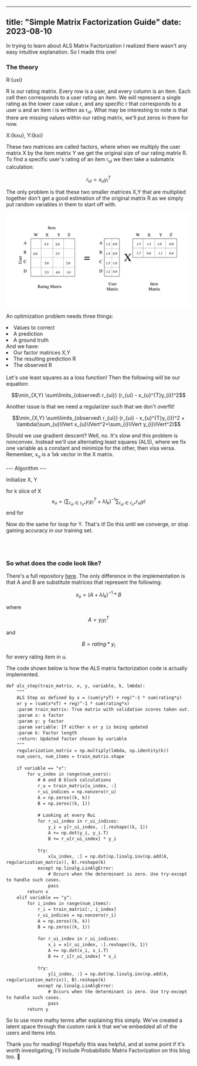 
---
title: "Simple Matrix Factorization Guide"
date: 2023-08-10
---

In trying to learn about ALS Matrix Factorization I realized there wasn't any easy intuitive explanation. So I made this one!

### The theory ###

R:{uxi}

R is our rating matrix. Every row is a user, and every column is an item. Each cell then corresponds to a user rating an item.
We will represent a single rating as the lower case value r, and any specific r that corresponds to a user u and an item i is written as r<sub>ui</sub>.
What may be interesting to note is that there are missing values within our rating matrix, we'll put zeros in there for now.

X:{kxu}, Y:{kxi}

These two matrices are called factors, where when we multiply the user matrix X by the item matrix Y we get the original size of our rating matrix R.
To find a specific user's rating of an item r<sub>ui</sub> we then take a submatrix calculation:

$$r_{ui} = x_{u}y_{i}^{T}$$

The only problem is that these two smaller matrices X,Y that are multiplied together don't get a good estimation of the original matrix R as we simply put random variables in them to start off with.

![Alt text](https://raw.githubusercontent.com/AlexDewey/AlexDeweyBlog/main/_posts/images/MFTutorial/0_y2Xf39zRp77KnRqv.png)

An optimization problem needs three things:
<li>Values to correct</li> 
<li>A prediction</li>
<li>A ground truth</li>
And we have:
<li>Our factor matrices X,Y</li>
<li>The resulting prediction R</li>
<li>The observed R</li>
<br>
Let's use least squares as a loss function! Then the following will be our equation:

$$\min_{X,Y} \sum\limits_{observed\ r_{ui}} (r_{ui} - x_{u}^{T}y_{i})^2$$

Another issue is that we need a regularizer such that we don't overfit!

$$\min_{X,Y} \sum\limits_{observed\ r_{ui}} (r_{ui} - x_{u}^{T}y_{i})^2 + \lambda(\sum_{u}\lVert x_{u}\lVert^2+\sum_{i}\lVert y_{i}\lVert^2)$$

Should we use gradient descent? Well, no. It's slow and this problem is nonconvex.
Instead we'll use alternating least squares (ALS), where we fix one variable as a constant and minimize for the other, then visa versa.
Remember, x<sub>u</sub> is a 1xk vector in the X matrix.
<br><br>
--- Algorithm ---

Initialize X, Y

for k slice of X
$$x_{u} = (\sum_{r_{ui}\in r_{u*}} y_{i}y_{i}^T+\lambda I_{k})^{-1}\sum_{r_{ui}\in r_{u*}}r_{ui}y{i} $$
end for

Now do the same for loop for Y. That's it! Do this until we converge, or stop gaining accuracy in our training set.

<br><br>
### So what does the code look like? ###
There's a full repository <a href="https://github.com/AlexDewey/Matrix-Factorization-ALS/blob/main/main.py">here</a>.
The only difference in the implementation is that A and B are substitute matrices that represent the following:

$$ x_{u} = (A + \lambda I_{k})^{-1}*B $$

where

$$ A = y_{i}y_{i}^{T}$$

and

$$ B = rating*y_{i} $$ 

for every rating item in u.

The code shown below is how the ALS matrix factorization code is actually implemented.

```
def als_step(train_matrix, x, y, variable, k, lmbda):
    """
    ALS Step as defined by x = (sum(y*yT) + reg)^-1 * sum(rating*y)
    or y = (sum(x*xT) + reg)^-1 * sum(rating*x)
    :param train_matrix: True matrix with validation scores taken out.
    :param x: x factor
    :param y: y factor
    :param variable: If either x or y is being updated
    :param k: Factor length
    :return: Updated factor chosen by variable
    """
    regularization_matrix = np.multiply(lmbda, np.identity(k))
    num_users, num_items = train_matrix.shape

    if variable == "x":
        for u_index in range(num_users):
            # A and B block calculations
            r_u = train_matrix[u_index, :]
            r_ui_indices = np.nonzero(r_u)
            A = np.zeros((k, k))
            B = np.zeros((k, 1))

            # Looking at every Rui
            for r_ui_index in r_ui_indices:
                y_i = y[r_ui_index, :].reshape((k, 1))
                A += np.dot(y_i, y_i.T)
                B += r_u[r_ui_index] * y_i

            try:
                x[u_index, :] = np.dot(np.linalg.inv(np.add(A, regularization_matrix)), B).reshape(k)
            except np.linalg.LinAlgError:
                # Occurs when the determinant is zero. Use try-except to handle such cases.
                pass
        return x
    elif variable == "y":
        for i_index in range(num_items):
            r_i = train_matrix[:, i_index]
            r_ui_indices = np.nonzero(r_i)
            A = np.zeros((k, k))
            B = np.zeros((k, 1))

            for r_ui_index in r_ui_indices:
                x_i = x[r_ui_index, :].reshape((k, 1))
                A += np.dot(x_i, x_i.T)
                B += r_i[r_ui_index] * x_i

            try:
                y[i_index, :] = np.dot(np.linalg.inv(np.add(A, regularization_matrix)), B).reshape(k)
            except np.linalg.LinAlgError:
                # Occurs when the determinant is zero. Use try-except to handle such cases.
                pass
        return y

```

So to use more mathy terms after explaining this simply. We've created a latent space through the custom rank k that we've embedded all of the users and items into.

Thank you for reading! Hopefully this was helpful, and at some point if it's worth investigating, I'll include Probabilistic Matrix Factorization on this blog too. 🙂
